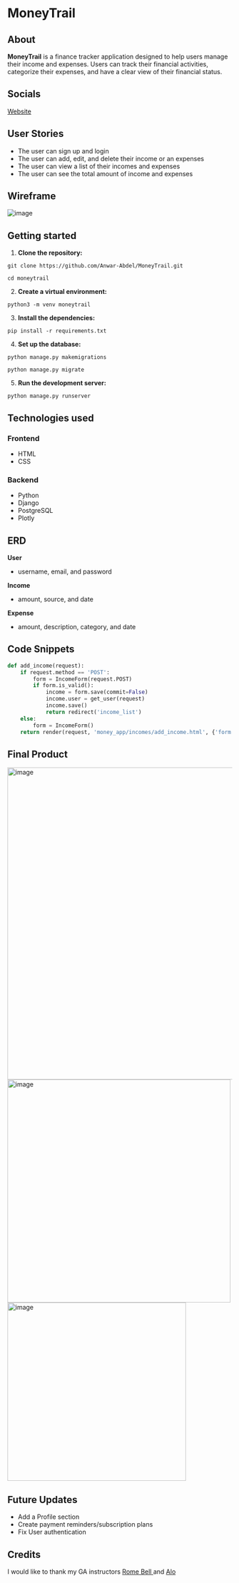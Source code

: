 # MoneyTrail

## About

**MoneyTrail** is a finance tracker application designed to help users manage their income and expenses. Users can track their financial activities, categorize their expenses, and have a clear view of their financial status.

## Socials
[Website](https://moneytrail-ty5a.onrender.com/)

## User Stories

- The user can sign up and login
- The user can add, edit, and delete their income or an expenses
- The user can view a list of their incomes and expenses
- The user can see the total amount of income and expenses


## Wireframe

![image](https://github.com/user-attachments/assets/e98116cf-71c9-406d-9e91-2584f74d2e3e)


## Getting started

1. **Clone the repository:**
   
`git clone https://github.com/Anwar-Abdel/MoneyTrail.git`

 `cd moneytrail`


2. **Create a virtual environment:**
   
`python3 -m venv moneytrail`

3. **Install the dependencies:**
   
`pip install -r requirements.txt`


4. **Set up the database:**
   
`python manage.py makemigrations`

`python manage.py migrate`


5. **Run the development server:**
   
`python manage.py runserver`


## Technologies used

### Frontend
- HTML
- CSS

### Backend
- Python
- Django
- PostgreSQL
- Plotly

## ERD

**User**
- username, email, and password

**Income**
- amount, source, and date

**Expense**
- amount, description, category, and date

## Code Snippets

```python @login_required
def add_income(request):
    if request.method == 'POST':
        form = IncomeForm(request.POST)
        if form.is_valid():
            income = form.save(commit=False)
            income.user = get_user(request)
            income.save()
            return redirect('income_list')
    else:
        form = IncomeForm()
    return render(request, 'money_app/incomes/add_income.html', {'form': form})

```

## Final Product


<img src="https://github.com/user-attachments/assets/485ad219-1d95-4105-a003-5f0f9ad9bbb6" alt="image" width="700"/>
<img src="https://github.com/user-attachments/assets/a9ae3c29-3f9b-40ae-ba04-8af02aba289a" alt="image" width="500"/>
<img src="https://github.com/user-attachments/assets/5be3aead-ed59-4f0a-98c1-eaf0ba2237ba" alt="image" width="400"/>


## Future Updates

- Add a Profile section
- Create payment reminders/subscription plans
- Fix User authentication

## Credits

I would like to thank my GA instructors [Rome Bell ](https://github.com/romebell) and [Alo](https://github.com/DigitalPhoneme)
